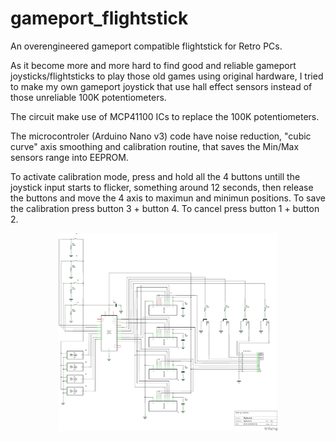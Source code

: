 # gameport_flightstick
An overengineered gameport compatible flightstick for Retro PCs.

As it become more and more hard to find good and reliable gameport 
joysticks/flightsticks to play those old games using original hardware, 
I tried to make my own gameport joystick that use hall effect sensors 
instead of those unreliable 100K potentiometers.

The circuit make use of MCP41100 ICs to replace the 100K potentiometers. 

The microcontroler (Arduino Nano v3) code have noise reduction,
"cubic curve" axis smoothing and calibration routine, that saves the
Min/Max sensors range into EEPROM.

To activate calibration mode, press and hold all the 4 buttons untill
the joystick input starts to flicker, something around 12 seconds, then
release the buttons and move the 4 axis to maximun and minimun positions.
To save the calibration press button 3 + button 4.
To cancel press button 1 + button 2.
<p align="center">
  <img src="https://github.com/luizopiloto/gameport_flightstick/blob/main/flightstick_schem.png?raw=true" width="350" title="Circuit diagram">
</p>
